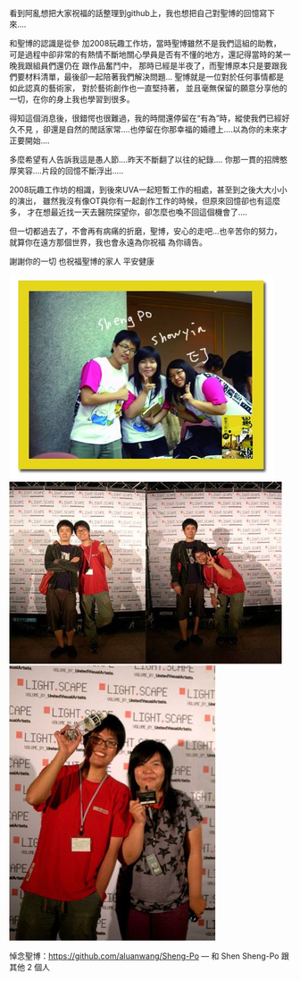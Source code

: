 看到阿亂想把大家祝福的話整理到github上，我也想把自己對聖博的回憶寫下來....

和聖博的認識是從參 加2008玩趣工作坊，當時聖博雖然不是我們這組的助教，
可是過程中卻非常的有熱情不斷地關心學員是否有不懂的地方，還記得當時的某一晚我跟組員們還仍在 跟作品奮鬥中，
那時已經是半夜了，而聖博原本只是要跟我們要材料清單，最後卻一起陪著我們解決問題...
聖博就是一位對於任何事情都是如此認真的藝術家， 對於藝術創作也一直堅持著，
並且毫無保留的願意分享他的一切，在你的身上我也學習到很多。

得知這個消息後，很錯愕也很難過，我的時間還停留在“有為”時，縱使我們已經好久不見
，卻還是自然的閒話家常....也停留在你那幸福的婚禮上....以為你的未來才正要開始....

多麼希望有人告訴我這是愚人節....昨天不斷翻了以往的紀錄....
你那一貫的招牌憨厚笑容....片段的回憶不斷浮出.....

2008玩趣工作坊的相識，到後來UVA一起短暫工作的相處，甚至到之後大大小小的演出，
雖然我沒有像OT與你有一起創作工作的時候，但原來回憶卻也有這麼多，
才在想最近找一天去醫院探望你，卻怎麼也喚不回這個機會了....

但一切都過去了，不會再有病痛的折磨，聖博，安心的走吧...也辛苦你的努力，
就算你在遠方那個世界，我也會永遠為你祝福 為你禱告。

謝謝你的一切
也祝福聖博的家人 平安健康

![alt tag](https://github.com/aluanwang/Sheng-Po/blob/master/img/ShowyinDai.jpg)
![alt tag](https://github.com/aluanwang/Sheng-Po/blob/master/img/ShowyinDai_1.jpg)
![alt tag](https://github.com/aluanwang/Sheng-Po/blob/master/img/ShowyinDai_2.jpg)

悼念聖博：https://github.com/aluanwang/Sheng-Po — 和 Shen Sheng-Po 跟其他 2 個人
